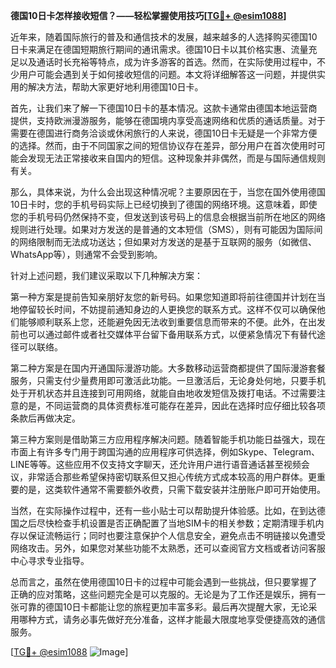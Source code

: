 **德国10日卡怎样接收短信？——轻松掌握使用技巧[[TG💪+ @esim1088](https://t.me/s/esim1088)]**

近年来，随着国际旅行的普及和通信技术的发展，越来越多的人选择购买德国10日卡来满足在德国短期旅行期间的通讯需求。德国10日卡以其价格实惠、流量充足以及通话时长充裕等特点，成为许多游客的首选。然而，在实际使用过程中，不少用户可能会遇到关于如何接收短信的问题。本文将详细解答这一问题，并提供实用的解决方法，帮助大家更好地利用德国10日卡。

首先，让我们来了解一下德国10日卡的基本情况。这款卡通常由德国本地运营商提供，支持欧洲漫游服务，能够在德国境内享受高速网络和优质的通话质量。对于需要在德国进行商务洽谈或休闲旅行的人来说，德国10日卡无疑是一个非常方便的选择。然而，由于不同国家之间的短信协议存在差异，部分用户在首次使用时可能会发现无法正常接收来自国内的短信。这种现象并非偶然，而是与国际通信规则有关。

那么，具体来说，为什么会出现这种情况呢？主要原因在于，当您在国外使用德国10日卡时，您的手机号码实际上已经切换到了德国的网络环境。这意味着，即使您的手机号码仍然保持不变，但发送到该号码上的信息会根据当前所在地区的网络规则进行处理。如果对方发送的是普通的文本短信（SMS），则有可能因为国际间的网络限制而无法成功送达；但如果对方发送的是基于互联网的服务（如微信、WhatsApp等），则通常不会受到影响。

针对上述问题，我们建议采取以下几种解决方案：

第一种方案是提前告知亲朋好友您的新号码。如果您知道即将前往德国并计划在当地停留较长时间，不妨提前通知身边的人更换您的联系方式。这样不仅可以确保他们能够顺利联系上您，还能避免因无法收到重要信息而带来的不便。此外，在出发前也可以通过邮件或者社交媒体平台留下备用联系方式，以便紧急情况下有替代途径可以联络。

第二种方案是在国内开通国际漫游功能。大多数移动运营商都提供了国际漫游套餐服务，只需支付少量费用即可激活此功能。一旦激活后，无论身处何地，只要手机处于开机状态并且连接到可用网络，就能自由地收发短信及拨打电话。不过需要注意的是，不同运营商的具体资费标准可能存在差异，因此在选择时应仔细比较各项条款后再做决定。

第三种方案则是借助第三方应用程序解决问题。随着智能手机功能日益强大，现在市面上有许多专门用于跨国沟通的应用程序可供选择，例如Skype、Telegram、LINE等等。这些应用不仅支持文字聊天，还允许用户进行语音通话甚至视频会议，非常适合那些希望保持密切联系但又担心传统方式成本较高的用户群体。更重要的是，这类软件通常不需要额外收费，只需下载安装并注册账户即可开始使用。

当然，在实际操作过程中，还有一些小贴士可以帮助提升体验感。比如，在到达德国之后尽快检查手机设置是否正确配置了当地SIM卡的相关参数；定期清理手机内存以保证流畅运行；同时也要注意保护个人信息安全，避免点击不明链接以免遭受网络攻击。另外，如果您对某些功能不太熟悉，还可以查阅官方文档或者访问客服中心寻求专业指导。

总而言之，虽然在使用德国10日卡的过程中可能会遇到一些挑战，但只要掌握了正确的应对策略，这些问题完全是可以克服的。无论是为了工作还是娱乐，拥有一张可靠的德国10日卡都能让您的旅程更加丰富多彩。最后再次提醒大家，无论采用哪种方式，请务必事先做好充分准备，这样才能最大限度地享受便捷高效的通信服务。

[[TG💪+ @esim1088](https://t.me/s/esim1088) ![Image](https://i.postimg.cc/4NQfJmqS/Snipaste-2025-05-13-00-14-12.png)]